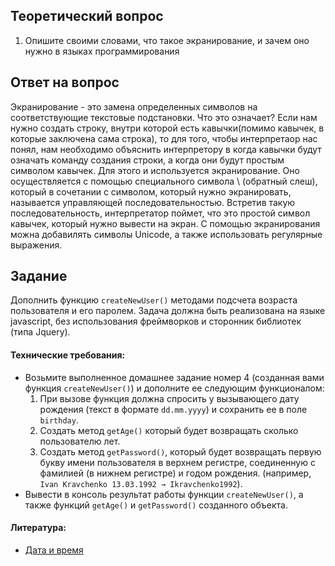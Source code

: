 ## Теоретический вопрос

1. Опишите своими словами, что такое экранирование, и зачем оно нужно в языках программирования


## Ответ на вопрос

Экранирование - это замена определенных символов на  соответствующие текстовые подстановки. Что это означает? Если нам нужно создать строку, внутри которой есть кавычки(помимо кавычек, в которые заключена сама строка), то для того, чтобы интерпретаор нас понял, нам необходимо объяснить интерпретору в когда кавычки будут означать команду создания строки, а когда они будут простым символом кавычек. Для этого и используется экранирование. Оно осуществляется с помощью  специального символа \ (обратный слеш), который в сочетании с символом, который нужно экранировать, называется управляющей последовательностью. Встретив такую последовательность, интерпретатор поймет, что это простой символ кавычек, который нужно вывести на экран. С помощью экранирования можна добавилять символы Unicode, а также использовать регулярные выражения.

## Задание

Дополнить функцию `createNewUser()` методами подсчета возраста пользователя и его паролем. Задача должна быть реализована на языке javascript, без использования фреймворков и сторонник библиотек (типа Jquery).

#### Технические требования:
- Возьмите выполненное домашнее задание номер 4 (созданная вами функция `createNewUser()`) и дополните ее следующим функционалом:
   1. При вызове функция должна спросить у вызывающего дату рождения (текст в формате `dd.mm.yyyy`) и сохранить ее в поле `birthday`.
   2. Создать метод `getAge()` который будет возвращать сколько пользователю лет.
   3. Создать метод `getPassword()`, который будет возвращать первую букву имени пользователя в верхнем регистре, соединенную с фамилией (в нижнем регистре) и годом рождения. (например, `Ivan Kravchenko 13.03.1992 → Ikravchenko1992`).
- Вывести в консоль результат работы функции `createNewUser()`, а также функций `getAge()` и `getPassword()` созданного объекта.

#### Литература:
- [Дата и время](https://learn.javascript.ru/datetime)
